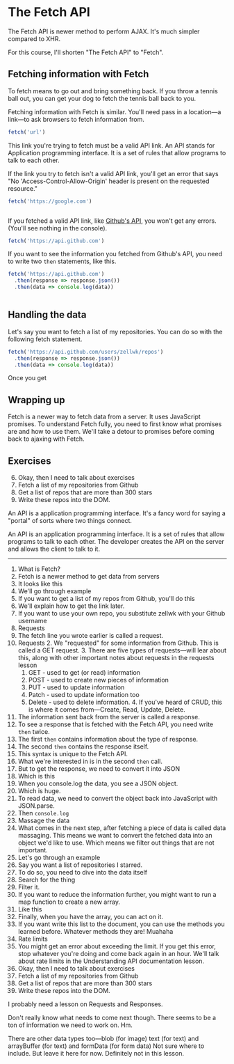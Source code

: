 # The Fetch API

The Fetch API is newer method to perform AJAX. It's much simpler compared to XHR.

For this course, I'll shorten "The Fetch API" to "Fetch".

## Fetching information with Fetch

To fetch means to go out and bring something back. If you throw a tennis ball out, you can get your dog to fetch the tennis ball back to you.

Fetching information with Fetch is similar. You'll need pass in a location—a link—to ask browsers to fetch information from.

```js
fetch('url')
```

This link you're trying to fetch must be a valid API link. An API stands for Application programming interface. It is a set of rules that allow programs to talk to each other.

If the link you try to fetch isn't a valid API link, you'll get an error that says "No 'Access-Control-Allow-Origin' header is present on the requested resource."

```js
fetch('https://google.com')
```

<figure>
  <img src="/images/2018/" alt="">
  <figcaption></figcaption>
</figure>

If you fetched a valid API link, like [Github's API](https://developer.github.com/v3/), you won't get any errors. (You'll see nothing in the console).

```js
fetch('https://api.github.com')
```

If you want to see the information you fetched from Github's API, you need to write two `then` statements, like this.

```js
fetch('https://api.github.com')
  .then(response => response.json())
  .then(data => console.log(data))
```

<figure>
  <img src="/images/2018/" alt="">
  <figcaption></figcaption>
</figure>

## Handling the data

Let's say you want to fetch a list of my repositories. You can do so with the following fetch statement.

```js
fetch('https://api.github.com/users/zellwk/repos')
  .then(response => response.json())
  .then(data => console.log(data))
```

Once you get

## Wrapping up

Fetch is a newer way to fetch data from a server. It uses JavaScript promises. To understand Fetch fully, you need to first know what promises are and how to use them. We'll take a detour to promises before coming back to ajaxing with Fetch.

## Exercises

6. Okay, then I need to talk about exercises
  1. Fetch a list of my repositories from Github
  2. Get a list of repos that are more than 300 stars
  3. Write these repos into the DOM.

An API is a application programming interface. It's a fancy word for saying a "portal" of sorts where two things connect.

An API is an application programming interface. It is a set of rules that allow programs to talk to each other. The developer creates the API on the server and allows the client to talk to it.




---------

1. What is Fetch?
  1. Fetch is a newer method to get data from servers
  2. It looks like this
  3. We'll go through example
  4. If you want to get a list of my repos from Github, you'll do this
  5. We'll explain how to get the link later.
  6. If you want to use your own repo, you substitute zellwk with your Github username
2. Requests
  1. The fetch line you wrote earlier is called a request.
  2. Requests
    2. We "requested" for some information from Github. This is called a GET request.
    3. There are five types of requests—will lear about this, along with other important notes about requests in the requests lesson
      1. GET - used to get (or read) information
      2. POST - used to create new pieces of information
      3. PUT - used to update information
      4. Patch - used to update information too
      5. Delete - used to delete information.
    4. If you've heard of CRUD, this is where it comes from—Create, Read, Update, Delete.
3. The information sent back from the server is called a response.
  1. To see a response that is fetched with the Fetch API, you need write `then` twice.
  2. The first `then` contains information about the type of response.
  3. The second `then` contains the response itself.
  4. This syntax is unique to the Fetch API.
  5. What we're interested in is in the second `then` call.
  6. But to get the response, we need to convert it into JSON
  7. Which is this
  8. When you console.log the data, you see a JSON object.
  9. Which is huge.
  10. To read data, we need to convert the object back into JavaScript with JSON.parse.
  11. Then `console.log`
4. Massage the data
  1. What comes in the next step, after fetching a piece of data is called data massaging. This means we want to convert the fetched data into an object we'd like to use. Which means we filter out things that are not important.
  2. Let's go through an example
  3. Say you want a list of repositories I starred.
  4. To do so, you need to dive into the data itself
  5. Search for the thing
  6. Filter it.
  7. If you want to reduce the information further, you might want to run a map function to create a new array.
  8. Like this
  9. Finally, when you have the array, you can act on it.
  10. If you want write this list to the document, you can use the methods you learned before. Whatever methods they are! Muahaha
5. Rate limits
  1. You might get an error about exceeding the limit. If you get this error, stop whatever you're doing and come back again in an hour. We'll talk about rate limits in the Understanding API documentation lesson.
6. Okay, then I need to talk about exercises
  1. Fetch a list of my repositories from Github
  2. Get a list of repos that are more than 300 stars
  3. Write these repos into the DOM.

I probably need a lesson on Requests and Responses.

Don't really know what needs to come next though. There seems to be a ton of information we need to work on. Hm.

There are other data types too—blob (for image) text (for text) and arrayBuffer (for text) and formData (for form data) Not sure where to include. But leave it here for now. Definitely not in this lesson.